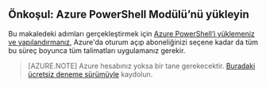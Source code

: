 ## Önkoşul: Azure PowerShell Modülü’nü yükleyin
Bu makaledeki adımları gerçekleştirmek için [Azure PowerShell’i yüklemeniz ve yapılandırmanız](../articles/powershell-install-configure.md), Azure'da oturum açıp aboneliğinizi seçene kadar da tüm bu süreç boyunca tüm talimatları uygulamanız gerekir.

> [AZURE.NOTE] Azure hesabınız yoksa bir tane gerekecektir. [Buradaki ücretsiz deneme sürümüyle](../articles/active-directory/sign-up-organization.md) kaydolun. 


<!--HONumber=Jun16_HO2-->


